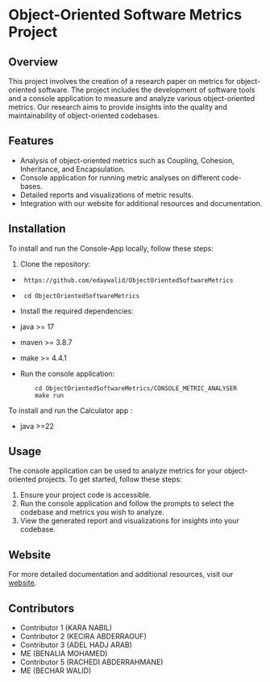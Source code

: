 # Object-Oriented Software Metrics Project

## Overview

This project involves the creation of a research paper on metrics for object-oriented software. The project includes the development of software tools and a console application to measure and analyze various object-oriented metrics. Our research aims to provide insights into the quality and maintainability of object-oriented codebases.

## Features

- Analysis of object-oriented metrics such as Coupling, Cohesion, Inheritance, and Encapsulation.
- Console application for running metric analyses on different code-bases.
- Detailed reports and visualizations of metric results.
- Integration with our website for additional resources and documentation.

## Installation

To install and run the Console-App locally, follow these steps:

1.  Clone the repository:

-      https://github.com/edaywalid/ObjectOrientedSoftwareMetrics
-      cd ObjectOrientedSoftwareMetrics
- Install the required dependencies:
- java >= 17
- maven >= 3.8.7
- make >= 4.4.1
- Run the console application:

          cd ObjectOrientedSoftwareMetrics/CONSOLE_METRIC_ANALYSER
          make run

To install and run the Calculator app :
- java >=22
## Usage

The console application can be used to analyze metrics for your object-oriented projects. To get started, follow these steps:

1.  Ensure your project code is accessible.
2.  Run the console application and follow the prompts to select the codebase and metrics you wish to analyze.
3.  View the generated report and visualizations for insights into your codebase.

## Website

For more detailed documentation and additional resources, visit our [website](https://oo-metrics-collaboration-website-frontend.onrender.com/).

## Contributors

- Contributor 1 (KARA NABIL)
- Contributor 2 (KECIRA ABDERRAOUF)
- Contributor 3 (ADEL HADJ ARAB)
- ME (BENALIA MOHAMED)
- Contributor 5 (RACHEDI ABDERRAHMANE)
- ME (BECHAR WALID)
